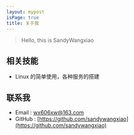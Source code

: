 ```yaml
---
layout: mypost
isPage: true
title: 关于我
---
```


> Hello, this is SandyWangxiao


## 相关技能

- Linux 的简单使用，各种服务的搭建


## 联系我

- Email : wx606xw@163.com
- GitHub : [https://github.com/sandywangxiao](https://github.com/sandywangxiao)
